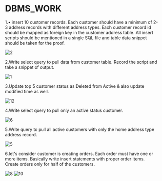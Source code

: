 # DBMS_WORK

1.• insert 10 customer records. Each customer should have a minimum of 2-3 address records with different address types. Each customer record id should be mapped as foreign key in the customer address table. All insert scripts should be mentioned in a single SQL file and table data snippet should be taken for the proof.

![2](https://user-images.githubusercontent.com/122589638/233271725-dd5c25c4-700d-437f-b84f-9ecbc9fa239b.png)


2.Write select query to pull data from customer table. Record the script and take a snippet of output.

![1](https://user-images.githubusercontent.com/122589638/233271765-bb801ca7-9093-4a15-b4ad-6ceeb39556bd.png)

3.Update top 5 customer status as Deleted from Active & also update modified time as well.

![12](https://user-images.githubusercontent.com/122589638/233272111-b51b8020-f0d2-4e73-b29e-aa15b951ec05.png)

4.Write select query to pull only an active status customer.

![6](https://user-images.githubusercontent.com/122589638/233272387-1a0c1eb9-a521-4d0f-a3dc-b97522053e73.png)

5.Write query to pull all active customers with only the home address type address record.

![5](https://user-images.githubusercontent.com/122589638/233272646-09c4949a-e049-49cb-bc0a-a097befe35a8.png)

6.let's consider customer is creating orders. Each order must have one or more items. Basically write insert statements with proper order items. Create orders only for half of the customers.

![8](https://user-images.githubusercontent.com/122589638/233272927-12a56ac3-56a8-435d-802a-1ad10a7bdd5a.png)
![10](https://user-images.githubusercontent.com/122589638/233273024-ebd5aaeb-4fa6-4ea3-a0b7-71d5c8bdcbc9.png)




